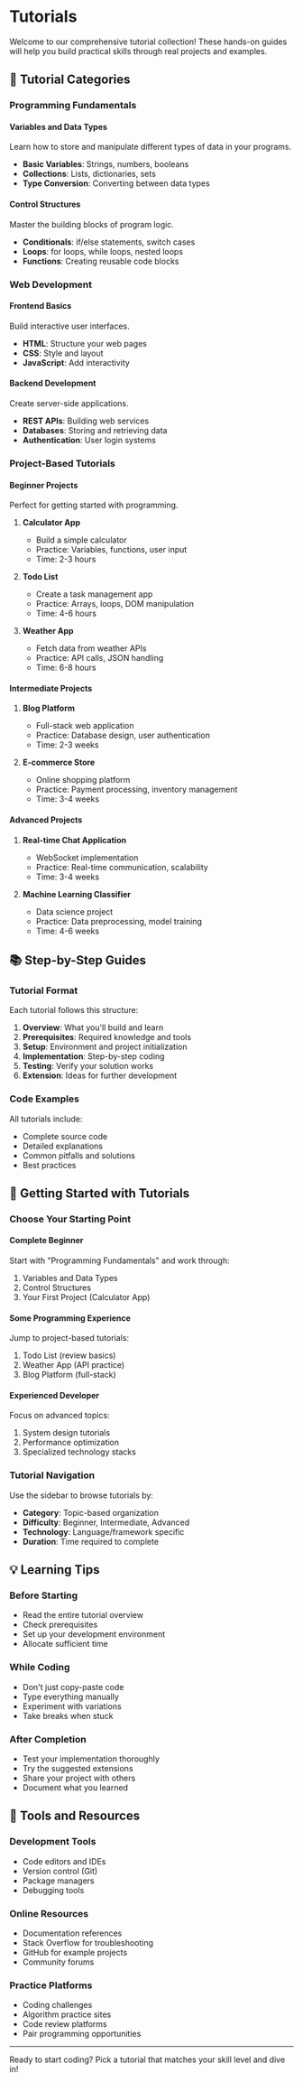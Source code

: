# Tutorials

Welcome to our comprehensive tutorial collection! These hands-on guides will help you build practical skills through real projects and examples.

## 🎯 Tutorial Categories

### Programming Fundamentals

#### Variables and Data Types

Learn how to store and manipulate different types of data in your programs.

- **Basic Variables**: Strings, numbers, booleans
- **Collections**: Lists, dictionaries, sets
- **Type Conversion**: Converting between data types

#### Control Structures

Master the building blocks of program logic.

- **Conditionals**: if/else statements, switch cases
- **Loops**: for loops, while loops, nested loops
- **Functions**: Creating reusable code blocks

### Web Development

#### Frontend Basics

Build interactive user interfaces.

- **HTML**: Structure your web pages
- **CSS**: Style and layout
- **JavaScript**: Add interactivity

#### Backend Development

Create server-side applications.

- **REST APIs**: Building web services
- **Databases**: Storing and retrieving data
- **Authentication**: User login systems

### Project-Based Tutorials

#### Beginner Projects

Perfect for getting started with programming.

1. **Calculator App**

   - Build a simple calculator
   - Practice: Variables, functions, user input
   - Time: 2-3 hours

2. **Todo List**

   - Create a task management app
   - Practice: Arrays, loops, DOM manipulation
   - Time: 4-6 hours

3. **Weather App**
   - Fetch data from weather APIs
   - Practice: API calls, JSON handling
   - Time: 6-8 hours

#### Intermediate Projects

1. **Blog Platform**

   - Full-stack web application
   - Practice: Database design, user authentication
   - Time: 2-3 weeks

2. **E-commerce Store**
   - Online shopping platform
   - Practice: Payment processing, inventory management
   - Time: 3-4 weeks

#### Advanced Projects

1. **Real-time Chat Application**

   - WebSocket implementation
   - Practice: Real-time communication, scalability
   - Time: 3-4 weeks

2. **Machine Learning Classifier**
   - Data science project
   - Practice: Data preprocessing, model training
   - Time: 4-6 weeks

## 📚 Step-by-Step Guides

### Tutorial Format

Each tutorial follows this structure:

1. **Overview**: What you'll build and learn
2. **Prerequisites**: Required knowledge and tools
3. **Setup**: Environment and project initialization
4. **Implementation**: Step-by-step coding
5. **Testing**: Verify your solution works
6. **Extension**: Ideas for further development

### Code Examples

All tutorials include:

- Complete source code
- Detailed explanations
- Common pitfalls and solutions
- Best practices

## 🚀 Getting Started with Tutorials

### Choose Your Starting Point

#### Complete Beginner

Start with "Programming Fundamentals" and work through:

1. Variables and Data Types
2. Control Structures
3. Your First Project (Calculator App)

#### Some Programming Experience

Jump to project-based tutorials:

1. Todo List (review basics)
2. Weather App (API practice)
3. Blog Platform (full-stack)

#### Experienced Developer

Focus on advanced topics:

1. System design tutorials
2. Performance optimization
3. Specialized technology stacks

### Tutorial Navigation

Use the sidebar to browse tutorials by:

- **Category**: Topic-based organization
- **Difficulty**: Beginner, Intermediate, Advanced
- **Technology**: Language/framework specific
- **Duration**: Time required to complete

## 💡 Learning Tips

### Before Starting

- Read the entire tutorial overview
- Check prerequisites
- Set up your development environment
- Allocate sufficient time

### While Coding

- Don't just copy-paste code
- Type everything manually
- Experiment with variations
- Take breaks when stuck

### After Completion

- Test your implementation thoroughly
- Try the suggested extensions
- Share your project with others
- Document what you learned

## 🔧 Tools and Resources

### Development Tools

- Code editors and IDEs
- Version control (Git)
- Package managers
- Debugging tools

### Online Resources

- Documentation references
- Stack Overflow for troubleshooting
- GitHub for example projects
- Community forums

### Practice Platforms

- Coding challenges
- Algorithm practice sites
- Code review platforms
- Pair programming opportunities

---

Ready to start coding? Pick a tutorial that matches your skill level and dive in!
